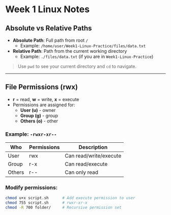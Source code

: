 # Week 1 Linux Notes

## Absolute vs Relative Paths
- **Absolute Path**: Full path from root `/`
  - Example: `/home/user/Week1-Linux-Practice/files/data.txt`
- **Relative Path**: Path from the current working directory
  - Example: `./files/data.txt` (if you are in `Week1-Linux-Practice`)

> Use `pwd` to see your current directory and `cd` to navigate.

---

## File Permissions (rwx)
- **r** = read, **w** = write, **x** = execute
- Permissions are assigned for:
  - **User (u)** - owner
  - **Group (g)** - group
  - **Others (o)** - other

### Example: `-rwxr-xr--`
| Who       | Permissions | Description             |
|-----------|-------------|-------------------------|
| User      | rwx         | Can read/write/execute  |
| Group     | r-x         | Can read/execute        |
| Others    | r--         | Can only read           |

### Modify permissions:
```bash
chmod u+x script.sh      # Add execute permission to user
chmod 755 script.sh      # rwxr-xr-x
chmod -R 700 folder/     # Recursive permission set
